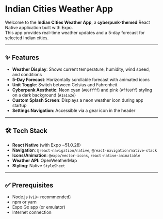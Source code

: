 # Indian Cities Weather App

Welcome to the **Indian Cities Weather App**, a **cyberpunk-themed** React Native application built with Expo.  
This app provides real-time weather updates and a 5-day forecast for selected Indian cities.

---

## ✨ Features

- **Weather Display**: Shows current temperature, humidity, wind speed, and conditions  
- **5-Day Forecast**: Horizontally scrollable forecast with animated icons  
- **Unit Toggle**: Switch between Celsius and Fahrenheit  
- **Cyberpunk Aesthetic**: Neon cyan (`#00ffff`) and pink (`#ff00ff`) styling on a dark background (`#1a1a2e`)  
- **Custom Splash Screen**: Displays a neon weather icon during app startup  
- **Settings Navigation**: Accessible via a gear icon in the header  

---

## 🛠️ Tech Stack

- **React Native** (with Expo ~51.0.28)  
- **Navigation**: `@react-navigation/native`, `@react-navigation/native-stack`  
- **Icons/Animation**: `@expo/vector-icons`, `react-native-animatable`  
- **Weather API**: OpenWeatherMap  
- **Styling**: Native `StyleSheet`

---

## ✅ Prerequisites

- Node.js (`v18+` recommended)  
- npm or yarn  
- Expo Go app (or emulator)  
- Internet connection  
